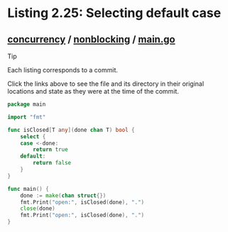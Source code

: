 # Listing 2.25: Selecting default case

## [concurrency](https://github.com/inancgumus/gobyexample/blob/c99c800890b2121694a44edce0cb23fab718d728/concurrency) / [nonblocking](https://github.com/inancgumus/gobyexample/blob/c99c800890b2121694a44edce0cb23fab718d728/concurrency/nonblocking) / [main.go](https://github.com/inancgumus/gobyexample/blob/c99c800890b2121694a44edce0cb23fab718d728/concurrency/nonblocking/main.go)

> [!TIP]
> Each listing corresponds to a commit.
>
> Click the links above to see the file and its directory in their original locations and state as they were at the time of the commit.

```go
package main

import "fmt"

func isClosed[T any](done chan T) bool {
	select {
	case <-done:
		return true
	default:
		return false
	}
}

func main() {
	done := make(chan struct{})
	fmt.Print("open:", isClosed(done), ".")
	close(done)
	fmt.Print("open:", isClosed(done), ".")
}
```


